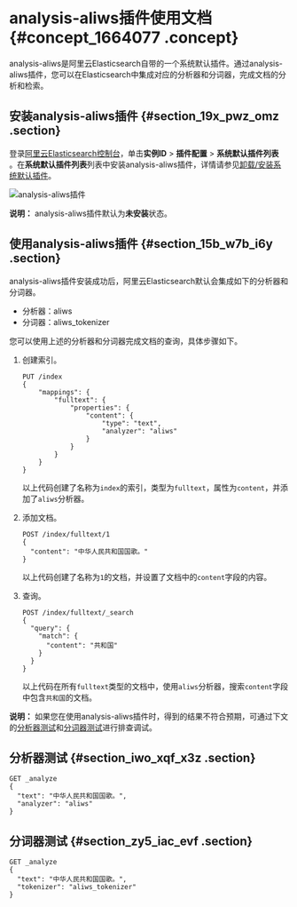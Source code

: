 # analysis-aliws插件使用文档 {#concept_1664077 .concept}

analysis-aliws是阿里云Elasticsearch自带的一个系统默认插件。通过analysis-aliws插件，您可以在Elasticsearch中集成对应的分析器和分词器，完成文档的分析和检索。

## 安装analysis-aliws插件 {#section_19x_pwz_omz .section}

登录[阿里云Elasticsearch控制台](https://elasticsearch-cn-hangzhou.console.aliyun.com/)，单击**实例ID** \> **插件配置** \> **系统默认插件列表** 。在**系统默认插件列表**列表中安装analysis-aliws插件，详情请参见[卸载/安装系统默认插件](cn.zh-CN/用户指南/实例管理/插件配置/系统默认插件列表.md#section_d0y_kyx_fu0)。

![analysis-aliws插件](http://static-aliyun-doc.oss-cn-hangzhou.aliyuncs.com/assets/img/1318926/156583408555100_zh-CN.png)

**说明：** analysis-aliws插件默认为**未安装**状态。

## 使用analysis-aliws插件 {#section_15b_w7b_i6y .section}

analysis-aliws插件安装成功后，阿里云Elasticsearch默认会集成如下的分析器和分词器。

-   分析器：aliws
-   分词器：aliws\_tokenizer

您可以使用上述的分析器和分词器完成文档的查询，具体步骤如下。

1.  创建索引。

    ``` {#codeblock_ys1_b05_fve}
    PUT /index
    {
        "mappings": {
            "fulltext": {
                "properties": {
                    "content": {
                        "type": "text",
                        "analyzer": "aliws"
                    }
                }
            }
        }
    }
    ```

    以上代码创建了名称为`index`的索引，类型为`fulltext`，属性为`content`，并添加了`aliws`分析器。

2.  添加文档。

    ``` {#codeblock_w82_3v5_suk}
    POST /index/fulltext/1
    {
      "content": "中华人民共和国国歌。"
    }
    ```

    以上代码创建了名称为`1`的文档，并设置了文档中的`content`字段的内容。

3.  查询。

    ``` {#codeblock_dsj_kcy_601}
    POST /index/fulltext/_search
    {
      "query": {
        "match": {
          "content": "共和国"
        }
      }
    }
    ```

    以上代码在所有`fulltext`类型的文档中，使用`aliws`分析器，搜索`content`字段中包含`共和国`的文档。


**说明：** 如果您在使用analysis-aliws插件时，得到的结果不符合预期，可通过下文的[分析器测试](#section_iwo_xqf_x3z)和[分词器测试](#section_zy5_iac_evf)进行排查调试。

## 分析器测试 {#section_iwo_xqf_x3z .section}

``` {#codeblock_pty_046_z30}
GET _analyze
{
  "text": "中华人民共和国国歌。",
  "analyzer": "aliws"
}
```

## 分词器测试 {#section_zy5_iac_evf .section}

``` {#codeblock_05o_1so_4qh}
GET _analyze
{
  "text": "中华人民共和国国歌。",
  "tokenizer": "aliws_tokenizer"
}
```

